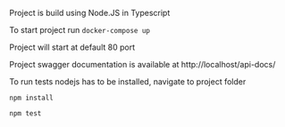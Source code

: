 Project is build using Node.JS in Typescript


To start project run `docker-compose up`

Project will start at default 80 port

Project swagger documentation is available at http://localhost/api-docs/

To run tests nodejs has to be installed, navigate to project folder

`npm install`

`npm test`

